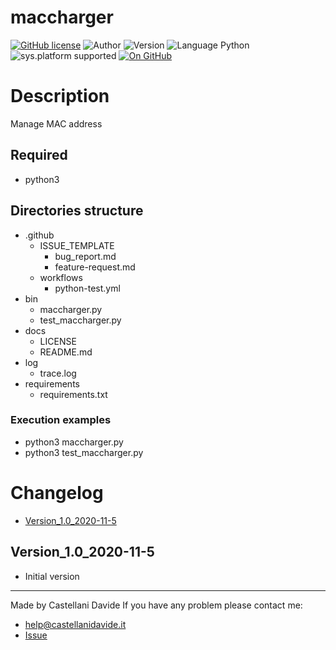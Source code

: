 # maccharger
[![GitHub license](https://img.shields.io/badge/licence-GNU-green?style=flat)](https://github.com/CastellaniDavide/cpp-maccharger/blob/master/LICENSE) ![Author](https://img.shields.io/badge/author-Castellani%20Davide-green?style=flat) ![Version](https://img.shields.io/badge/version-v1.0-blue?style=flat) ![Language Python](https://img.shields.io/badge/language-Python-yellowgreen?style=flat) ![sys.platform supported](https://img.shields.io/badge/OS%20platform%20supported-Linux,%20Windows%20&%20Mac%20OS-blue?style=flat) [![On GitHub](https://img.shields.io/badge/on%20GitHub-True-green?style=flat&logo=github)](https://github.com/CastellaniDavide/maccharger)

# Description
Manage MAC address

## Required
 - python3
 
## Directories structure
 - .github
   - ISSUE_TEMPLATE
     - bug_report.md
     - feature-request.md
   - workflows
     - python-test.yml
 - bin
   - maccharger.py
   - test_maccharger.py
 - docs
   - LICENSE
   - README.md
 - log
   - trace.log
 - requirements
   - requirements.txt
   
### Execution examples
 - python3 maccharger.py
 - python3 test_maccharger.py

# Changelog
 - [Version_1.0_2020-11-5](#Version_10_2020-11-5)

## Version_1.0_2020-11-5
 - Initial version

---
Made by Castellani Davide 
If you have any problem please contact me:
- help@castellanidavide.it
- [Issue](https://github.com/CastellaniDavide/maccharger/issues)
